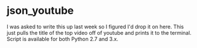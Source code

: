 json_youtube
============

I was asked to write this up last week so I figured I'd drop it on here. This just pulls the title of the top video off of youtube and prints it to the terminal. Script is available for both Python 2.7 and 3.x.
